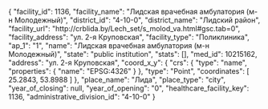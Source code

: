 {
    "facility_id": 1136,
    "facility_name": "Лидская врачебная амбулатория (м-н Молодежный)",
    "district_id": "4-10-0",
    "district_name": "Лидский район",
    "facility_url": "http:\/\/crblida.by\/Lech_set\/s_molod_va.html#gsc.tab=0",
    "facility_address": "ул. 2-я Круповская",
    "facility_type": "Поликлиника",
    "ap_1": "1",
    "name": "Лидская врачебная амбулатория (м-н Молодежный)",
    "state": "public institution",
    "stats": [],
    "med_id": 10215162,
    "address": "ул. 2-я Круповская",
    "coord_x_y": {
        "crs": {
            "type": "name",
            "properties": {
                "name": "EPSG:4326"
            }
        },
        "type": "Point",
        "coordinates": [
            25.2843,
            53.8988
        ]
    },
    "place_name": "Лида",
    "place_type": "city",
    "year_of_closing": null,
    "year_of_opening": "0",
    "healthcare_facility_key": 1136,
    "administrative_division_id": "4-10-0"
}